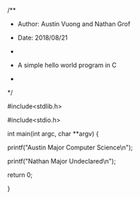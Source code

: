 /**
 
 * Author: Austin Vuong and Nathan Grof
 * Date: 2018/08/21
 *
 * A simple hello world program in C
 
 *
 
 */


#include<stdlib.h>

#include<stdio.h>



int main(int argc, char **argv) {

  

   printf("Austin Major Computer Science\n");
  
   printf("Nathan Major Undeclared\n");

  

   return 0;

}
